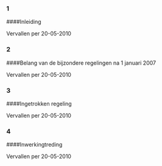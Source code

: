 <meta http-equiv='Content-Type' content='text/html; charset=utf-8' />

### 1  

####Inleiding

Vervallen per 20-05-2010 

### 2  

####Belang van de bijzondere regelingen na 1 januari 2007

Vervallen per 20-05-2010 

### 3  

####Ingetrokken regeling

Vervallen per 20-05-2010 

### 4  

####Inwerkingtreding

Vervallen per 20-05-2010 

